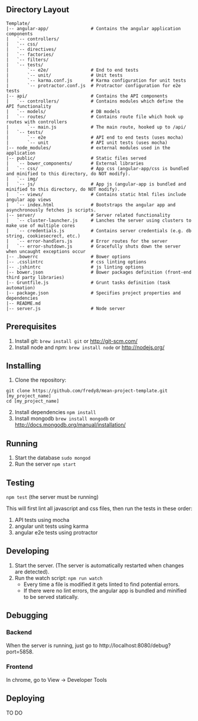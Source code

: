 Directory Layout
----------------
```
Template/                       
|-- angular-app/                # Contains the angular application components
|   `-- controllers/
|   `-- css/
|   `-- directives/
|   `-- factories/
|   `-- filters/
|   `-- tests/
|       `-- e2e/                # End to end tests
|       `-- unit/               # Unit tests
|       `-- karma.conf.js       # Karma configuration for unit tests
|       `-- protractor.conf.js  # Protractor configuration for e2e tests
|-- api/                        # Contains the API components
|   `-- controllers/            # Contains modules which define the API functionality
|   `-- models/                 # DB models
|   `-- routes/                 # Contains route file which hook up routes with controllers
|       `-- main.js             # The main route, hooked up to /api/
|   `-- tests/
|       `-- e2e                 # API end to end tests (uses mocha)
|       `-- unit                # API unit tests (uses mocha)
|-- node_modules/               # external modules used in the application
|-- public/                     # Static files served
|   `-- bower_components/       # External libraries
|   `-- css/                    # App css (angular-app/css is bundled and minified to this directory, do NOT modify).
|   `-- img/
|   `-- js/                     # App js (angular-app is bundled and minified to this directory, do NOT modify).
|   `-- views/                  # Contains static html files include angular app views
|   `-- index.html              # Bootstraps the angular app and asynchronously fetches js scripts.
|-- server/                     # Server related functionality
|   `-- cluster-launcher.js     # Lanches the server using clusters to make use of multiple cores
|   `-- credentials.js          # Contains server credentials (e.g. db string, cookiesecrect, etc.)
|   `-- error-handlers.js       # Error routes for the server
|   `-- error-shutdown.js       # Gracefully shuts down the server when uncaught exceptions occur
|-- .bowerrc                    # Bower options
|-- .csslintrc                  # css linting options
|-- .jshintrc                   # js linting options
|-- bower.json                  # Bower packages definition (front-end third party libraries)
|-- Gruntfile.js                # Grunt tasks definition (task automation)
|-- package.json                # Specifies project properties and dependencies
|-- README.md
|-- server.js                   # Node server
```

Prerequisites
-------------

1. Install git:
  `brew install git` or http://git-scm.com/
2. Install node and npm:
  `brew install node` or http://nodejs.org/

Installing
----------

1. Clone the repository:

  ```
  git clone https://github.com/fredy8/mean-project-template.git [my_project_name]
  cd [my_project_name]
  ```
2. Install dependencies
  `npm install`
3. Install mongodb
  `brew install mongodb` or http://docs.mongodb.org/manual/installation/

Running
-------

1. Start the database
  `sudo mongod`
2. Run the server
  `npm start`

Testing
-------
  `npm test` (the server must be running)

This will first lint all javascript and css files, then run the tests in these order:

1. API tests using mocha
2. angular unit tests using karma
3. angular e2e tests using protractor

Developing
----------

1. Start the server. (The server is automatically restarted when changes are detected).
2. Run the watch script:
  ```npm run watch```
   * Every time a file is modified it gets linted to find potential errors.
   * If there were no lint errors, the angular app is bundled and minified to be served statically.

Debugging
---------
### Backend
When the server is running, just go to http://localhost:8080/debug?port=5858.

### Frontend
In chrome, go to View -> Developer Tools

Deploying
---------
TO DO
